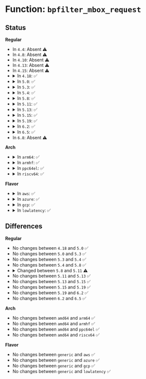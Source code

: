 # Function: <code>bpfilter_mbox_request</code>

## Status
<b>Regular</b>
<ul>
<li>
In <code>4.4</code>: Absent ⚠️
</li>
<li>
In <code>4.8</code>: Absent ⚠️
</li>
<li>
In <code>4.10</code>: Absent ⚠️
</li>
<li>
In <code>4.13</code>: Absent ⚠️
</li>
<li>
In <code>4.15</code>: Absent ⚠️
</li>
<li>
<details>
<summary>In <code>4.18</code>: ✅</summary>

```c
int bpfilter_mbox_request(struct sock *sk, int optname, char *optval, unsigned int optlen, bool is_set);
```

**Collision:** Unique Static

**Inline:** No

**Transformation:** False

**Instances:**

```
In net/ipv4/bpfilter/sockopt.c (ffffffff8193cad0)
Location: net/ipv4/bpfilter/sockopt.c:13
Inline: False
Direct callers:
  - net/ipv4/bpfilter/sockopt.c:bpfilter_ip_get_sockopt
  - net/ipv4/bpfilter/sockopt.c:bpfilter_ip_set_sockopt
```
**Symbols:**

```
ffffffff8193cad0-ffffffff8193cb48: bpfilter_mbox_request (STB_LOCAL)
```
</details>
</li>
<li>
<details>
<summary>In <code>5.0</code>: ✅</summary>

```c
int bpfilter_mbox_request(struct sock *sk, int optname, char *optval, unsigned int optlen, bool is_set);
```

**Collision:** Unique Static

**Inline:** No

**Transformation:** False

**Instances:**

```
In net/ipv4/bpfilter/sockopt.c (ffffffff8196c860)
Location: net/ipv4/bpfilter/sockopt.c:25
Inline: False
Direct callers:
  - net/ipv4/bpfilter/sockopt.c:bpfilter_ip_get_sockopt
  - net/ipv4/bpfilter/sockopt.c:bpfilter_ip_set_sockopt
```
**Symbols:**

```
ffffffff8196c860-ffffffff8196c93b: bpfilter_mbox_request (STB_LOCAL)
```
</details>
</li>
<li>
<details>
<summary>In <code>5.3</code>: ✅</summary>

```c
int bpfilter_mbox_request(struct sock *sk, int optname, char *optval, unsigned int optlen, bool is_set);
```

**Collision:** Unique Static

**Inline:** No

**Transformation:** False

**Instances:**

```
In net/ipv4/bpfilter/sockopt.c (ffffffff819d6000)
Location: net/ipv4/bpfilter/sockopt.c:25
Inline: False
Direct callers:
  - net/ipv4/bpfilter/sockopt.c:bpfilter_ip_get_sockopt
  - net/ipv4/bpfilter/sockopt.c:bpfilter_ip_set_sockopt
```
**Symbols:**

```
ffffffff819d6000-ffffffff819d60d1: bpfilter_mbox_request (STB_LOCAL)
```
</details>
</li>
<li>
<details>
<summary>In <code>5.4</code>: ✅</summary>

```c
int bpfilter_mbox_request(struct sock *sk, int optname, char *optval, unsigned int optlen, bool is_set);
```

**Collision:** Unique Static

**Inline:** No

**Transformation:** False

**Instances:**

```
In net/ipv4/bpfilter/sockopt.c (ffffffff81a0caf0)
Location: net/ipv4/bpfilter/sockopt.c:25
Inline: False
Direct callers:
  - net/ipv4/bpfilter/sockopt.c:bpfilter_ip_get_sockopt
  - net/ipv4/bpfilter/sockopt.c:bpfilter_ip_set_sockopt
```
**Symbols:**

```
ffffffff81a0caf0-ffffffff81a0cbc1: bpfilter_mbox_request (STB_LOCAL)
```
</details>
</li>
<li>
<details>
<summary>In <code>5.8</code>: ✅</summary>

```c
int bpfilter_mbox_request(struct sock *sk, int optname, char *optval, unsigned int optlen, bool is_set);
```

**Collision:** Unique Static

**Inline:** No

**Transformation:** False

**Instances:**

```
In net/ipv4/bpfilter/sockopt.c (ffffffff81afd8a0)
Location: net/ipv4/bpfilter/sockopt.c:25
Inline: False
Direct callers:
  - net/ipv4/bpfilter/sockopt.c:bpfilter_ip_get_sockopt
  - net/ipv4/bpfilter/sockopt.c:bpfilter_ip_set_sockopt
```
**Symbols:**

```
ffffffff81afd8a0-ffffffff81afd971: bpfilter_mbox_request (STB_LOCAL)
```
</details>
</li>
<li>
<details>
<summary>In <code>5.11</code>: ✅</summary>

```c
int bpfilter_mbox_request(struct sock *sk, int optname, sockptr_t optval, unsigned int optlen, bool is_set);
```

**Collision:** Unique Static

**Inline:** No

**Transformation:** False

**Instances:**

```
In net/ipv4/bpfilter/sockopt.c (ffffffff81b0b8f0)
Location: net/ipv4/bpfilter/sockopt.c:24
Inline: False
Direct callers:
  - net/ipv4/bpfilter/sockopt.c:bpfilter_ip_get_sockopt
  - net/ipv4/bpfilter/sockopt.c:bpfilter_ip_set_sockopt
```
**Symbols:**

```
ffffffff81b0b8f0-ffffffff81b0ba21: bpfilter_mbox_request (STB_LOCAL)
```
</details>
</li>
<li>
<details>
<summary>In <code>5.13</code>: ✅</summary>

```c
int bpfilter_mbox_request(struct sock *sk, int optname, sockptr_t optval, unsigned int optlen, bool is_set);
```

**Collision:** Unique Static

**Inline:** No

**Transformation:** False

**Instances:**

```
In net/ipv4/bpfilter/sockopt.c (ffffffff81af9550)
Location: net/ipv4/bpfilter/sockopt.c:24
Inline: False
Direct callers:
  - net/ipv4/bpfilter/sockopt.c:bpfilter_ip_get_sockopt
  - net/ipv4/bpfilter/sockopt.c:bpfilter_ip_set_sockopt
```
**Symbols:**

```
ffffffff81af9550-ffffffff81af9681: bpfilter_mbox_request (STB_LOCAL)
```
</details>
</li>
<li>
<details>
<summary>In <code>5.15</code>: ✅</summary>

```c
int bpfilter_mbox_request(struct sock *sk, int optname, sockptr_t optval, unsigned int optlen, bool is_set);
```

**Collision:** Unique Static

**Inline:** No

**Transformation:** False

**Instances:**

```
In net/ipv4/bpfilter/sockopt.c (ffffffff81bba0a0)
Location: net/ipv4/bpfilter/sockopt.c:24
Inline: False
Direct callers:
  - net/ipv4/bpfilter/sockopt.c:bpfilter_ip_get_sockopt
  - net/ipv4/bpfilter/sockopt.c:bpfilter_ip_set_sockopt
```
**Symbols:**

```
ffffffff81bba0a0-ffffffff81bba1d1: bpfilter_mbox_request (STB_LOCAL)
```
</details>
</li>
<li>
<details>
<summary>In <code>5.19</code>: ✅</summary>

```c
int bpfilter_mbox_request(struct sock *sk, int optname, sockptr_t optval, unsigned int optlen, bool is_set);
```

**Collision:** Unique Static

**Inline:** No

**Transformation:** False

**Instances:**

```
In net/ipv4/bpfilter/sockopt.c (ffffffff81d4e090)
Location: net/ipv4/bpfilter/sockopt.c:24
Inline: False
Direct callers:
  - net/ipv4/bpfilter/sockopt.c:bpfilter_ip_get_sockopt
  - net/ipv4/bpfilter/sockopt.c:bpfilter_ip_set_sockopt
```
**Symbols:**

```
ffffffff81d4e090-ffffffff81d4e1d1: bpfilter_mbox_request (STB_LOCAL)
```
</details>
</li>
<li>
<details>
<summary>In <code>6.2</code>: ✅</summary>

```c
int bpfilter_mbox_request(struct sock *sk, int optname, sockptr_t optval, unsigned int optlen, bool is_set);
```

**Collision:** Unique Static

**Inline:** No

**Transformation:** False

**Instances:**

```
In net/ipv4/bpfilter/sockopt.c (ffffffff81f179f0)
Location: net/ipv4/bpfilter/sockopt.c:24
Inline: False
Direct callers:
  - net/ipv4/bpfilter/sockopt.c:bpfilter_ip_get_sockopt
  - net/ipv4/bpfilter/sockopt.c:bpfilter_ip_set_sockopt
```
**Symbols:**

```
ffffffff81f179f0-ffffffff81f17b31: bpfilter_mbox_request (STB_LOCAL)
```
</details>
</li>
<li>
<details>
<summary>In <code>6.5</code>: ✅</summary>

```c
int bpfilter_mbox_request(struct sock *sk, int optname, sockptr_t optval, unsigned int optlen, bool is_set);
```

**Collision:** Unique Static

**Inline:** No

**Transformation:** False

**Instances:**

```
In net/ipv4/bpfilter/sockopt.c (ffffffff81f77680)
Location: net/ipv4/bpfilter/sockopt.c:15
Inline: False
Direct callers:
  - net/ipv4/bpfilter/sockopt.c:bpfilter_ip_get_sockopt
  - net/ipv4/bpfilter/sockopt.c:bpfilter_ip_set_sockopt
```
**Symbols:**

```
ffffffff81f77680-ffffffff81f77794: bpfilter_mbox_request (STB_LOCAL)
```
</details>
</li>
<li>
In <code>6.8</code>: Absent ⚠️
</li>
</ul>
<b>Arch</b>
<ul>
<li>
<details>
<summary>In <code>arm64</code>: ✅</summary>

```c
int bpfilter_mbox_request(struct sock *sk, int optname, char *optval, unsigned int optlen, bool is_set);
```

**Collision:** Unique Static

**Inline:** No

**Transformation:** False

**Instances:**

```
In net/ipv4/bpfilter/sockopt.c (ffff800010cc61a0)
Location: net/ipv4/bpfilter/sockopt.c:25
Inline: False
Direct callers:
  - net/ipv4/bpfilter/sockopt.c:bpfilter_ip_get_sockopt
  - net/ipv4/bpfilter/sockopt.c:bpfilter_ip_set_sockopt
```
**Symbols:**

```
ffff800010cc61a0-ffff800010cc6280: bpfilter_mbox_request (STB_LOCAL)
```
</details>
</li>
<li>
<details>
<summary>In <code>armhf</code>: ✅</summary>

```c
int bpfilter_mbox_request(struct sock *sk, int optname, char *optval, unsigned int optlen, bool is_set);
```

**Collision:** Unique Static

**Inline:** No

**Transformation:** False

**Instances:**

```
In net/ipv4/bpfilter/sockopt.c (c0dd1980)
Location: net/ipv4/bpfilter/sockopt.c:25
Inline: False
Direct callers:
  - net/ipv4/bpfilter/sockopt.c:bpfilter_ip_get_sockopt
  - net/ipv4/bpfilter/sockopt.c:bpfilter_ip_set_sockopt
```
**Symbols:**

```
c0dd1980-c0dd1a54: bpfilter_mbox_request (STB_LOCAL)
```
</details>
</li>
<li>
<details>
<summary>In <code>ppc64el</code>: ✅</summary>

```c
int bpfilter_mbox_request(struct sock *sk, int optname, char *optval, unsigned int optlen, bool is_set);
```

**Collision:** Unique Static

**Inline:** No

**Transformation:** False

**Instances:**

```
In net/ipv4/bpfilter/sockopt.c (c000000000de2c60)
Location: net/ipv4/bpfilter/sockopt.c:25
Inline: False
Direct callers:
  - net/ipv4/bpfilter/sockopt.c:bpfilter_ip_get_sockopt
  - net/ipv4/bpfilter/sockopt.c:bpfilter_ip_set_sockopt
```
**Symbols:**

```
c000000000de2c60-c000000000de2db4: bpfilter_mbox_request (STB_LOCAL)
```
</details>
</li>
<li>
<details>
<summary>In <code>riscv64</code>: ✅</summary>

```c
int bpfilter_mbox_request(struct sock *sk, int optname, char *optval, unsigned int optlen, bool is_set);
```

**Collision:** Unique Static

**Inline:** No

**Transformation:** False

**Instances:**

```
In net/ipv4/bpfilter/sockopt.c (ffffffe00081abee)
Location: net/ipv4/bpfilter/sockopt.c:25
Inline: False
Direct callers:
  - net/ipv4/bpfilter/sockopt.c:bpfilter_ip_get_sockopt
  - net/ipv4/bpfilter/sockopt.c:bpfilter_ip_set_sockopt
```
**Symbols:**

```
ffffffe00081abee-ffffffe00081acc0: bpfilter_mbox_request (STB_LOCAL)
```
</details>
</li>
</ul>
<b>Flavor</b>
<ul>
<li>
<details>
<summary>In <code>aws</code>: ✅</summary>

```c
int bpfilter_mbox_request(struct sock *sk, int optname, char *optval, unsigned int optlen, bool is_set);
```

**Collision:** Unique Static

**Inline:** No

**Transformation:** False

**Instances:**

```
In net/ipv4/bpfilter/sockopt.c (ffffffff819ac890)
Location: net/ipv4/bpfilter/sockopt.c:25
Inline: False
Direct callers:
  - net/ipv4/bpfilter/sockopt.c:bpfilter_ip_get_sockopt
  - net/ipv4/bpfilter/sockopt.c:bpfilter_ip_set_sockopt
```
**Symbols:**

```
ffffffff819ac890-ffffffff819ac961: bpfilter_mbox_request (STB_LOCAL)
```
</details>
</li>
<li>
<details>
<summary>In <code>azure</code>: ✅</summary>

```c
int bpfilter_mbox_request(struct sock *sk, int optname, char *optval, unsigned int optlen, bool is_set);
```

**Collision:** Unique Static

**Inline:** No

**Transformation:** False

**Instances:**

```
In net/ipv4/bpfilter/sockopt.c (ffffffff81966350)
Location: net/ipv4/bpfilter/sockopt.c:25
Inline: False
Direct callers:
  - net/ipv4/bpfilter/sockopt.c:bpfilter_ip_get_sockopt
  - net/ipv4/bpfilter/sockopt.c:bpfilter_ip_set_sockopt
```
**Symbols:**

```
ffffffff81966350-ffffffff81966421: bpfilter_mbox_request (STB_LOCAL)
```
</details>
</li>
<li>
<details>
<summary>In <code>gcp</code>: ✅</summary>

```c
int bpfilter_mbox_request(struct sock *sk, int optname, char *optval, unsigned int optlen, bool is_set);
```

**Collision:** Unique Static

**Inline:** No

**Transformation:** False

**Instances:**

```
In net/ipv4/bpfilter/sockopt.c (ffffffff81a17130)
Location: net/ipv4/bpfilter/sockopt.c:25
Inline: False
Direct callers:
  - net/ipv4/bpfilter/sockopt.c:bpfilter_ip_get_sockopt
  - net/ipv4/bpfilter/sockopt.c:bpfilter_ip_set_sockopt
```
**Symbols:**

```
ffffffff81a17130-ffffffff81a17201: bpfilter_mbox_request (STB_LOCAL)
```
</details>
</li>
<li>
<details>
<summary>In <code>lowlatency</code>: ✅</summary>

```c
int bpfilter_mbox_request(struct sock *sk, int optname, char *optval, unsigned int optlen, bool is_set);
```

**Collision:** Unique Static

**Inline:** No

**Transformation:** False

**Instances:**

```
In net/ipv4/bpfilter/sockopt.c (ffffffff81a21b60)
Location: net/ipv4/bpfilter/sockopt.c:25
Inline: False
Direct callers:
  - net/ipv4/bpfilter/sockopt.c:bpfilter_ip_get_sockopt
  - net/ipv4/bpfilter/sockopt.c:bpfilter_ip_set_sockopt
```
**Symbols:**

```
ffffffff81a21b60-ffffffff81a21c31: bpfilter_mbox_request (STB_LOCAL)
```
</details>
</li>
</ul>

## Differences
<b>Regular</b>
<ul>
<li>
No changes between <code>4.18</code> and <code>5.0</code> ✅
</li>
<li>
No changes between <code>5.0</code> and <code>5.3</code> ✅
</li>
<li>
No changes between <code>5.3</code> and <code>5.4</code> ✅
</li>
<li>
No changes between <code>5.4</code> and <code>5.8</code> ✅
</li>
<li>
<details>
<summary>Changed between <code>5.8</code> and <code>5.11</code> ⚠️</summary>
<ul>
<li>
<b>Param type changed. </b>
<code>char *optval</code> ➡️ <code>sockptr_t optval</code>
</li>
</ul>
</details>
</li>
<li>
No changes between <code>5.11</code> and <code>5.13</code> ✅
</li>
<li>
No changes between <code>5.13</code> and <code>5.15</code> ✅
</li>
<li>
No changes between <code>5.15</code> and <code>5.19</code> ✅
</li>
<li>
No changes between <code>5.19</code> and <code>6.2</code> ✅
</li>
<li>
No changes between <code>6.2</code> and <code>6.5</code> ✅
</li>
</ul>
<b>Arch</b>
<ul>
<li>
No changes between <code>amd64</code> and <code>arm64</code> ✅
</li>
<li>
No changes between <code>amd64</code> and <code>armhf</code> ✅
</li>
<li>
No changes between <code>amd64</code> and <code>ppc64el</code> ✅
</li>
<li>
No changes between <code>amd64</code> and <code>riscv64</code> ✅
</li>
</ul>
<b>Flavor</b>
<ul>
<li>
No changes between <code>generic</code> and <code>aws</code> ✅
</li>
<li>
No changes between <code>generic</code> and <code>azure</code> ✅
</li>
<li>
No changes between <code>generic</code> and <code>gcp</code> ✅
</li>
<li>
No changes between <code>generic</code> and <code>lowlatency</code> ✅
</li>
</ul>
